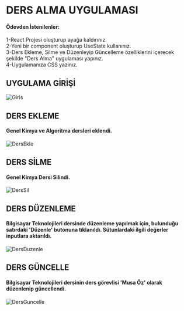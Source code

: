 # DERS ALMA UYGULAMASI

#### Ödevden İstenilenler: <br/>

1-React Projesi oluşturup ayağa kaldırınız.<br/>
2-Yeni bir component oluşturup UseState kullanınız. <br/>
3-Ders Ekleme, Silme ve Düzenleyip Güncelleme özelliklerini içerecek şekilde "Ders Alma" uygulaması yapınız. <br/>
4-Uygulamanıza CSS yazınız.<br/>

## UYGULAMA GİRİŞİ
![Giris](https://github.com/iremnisagundogdu/Train-and-Work/assets/97432880/551d8fa9-2146-40e5-b47c-bb5c89eb4440)

## DERS EKLEME <br/>
#### Genel Kimya ve Algoritma dersleri eklendi.
![DersEkle](https://github.com/iremnisagundogdu/Train-and-Work/assets/97432880/ea431ee3-3261-4772-bb89-60d6f3a6e0c7)

## DERS SİLME <br/>
#### Genel Kimya Dersi Silindi.
![DersSil](https://github.com/iremnisagundogdu/Train-and-Work/assets/97432880/c926519d-46c5-4b29-b9ee-fec6e12478e2)

## DERS DÜZENLEME <br/>
#### Bilgisayar Teknolojileri dersinde düzenleme yapılmak için, bulunduğu satırdaki 'Düzenle' butonuna tıklanıldı. Sütunlardaki ilgili değerler inputlara aktarıldı.

![DersDuzenle](https://github.com/iremnisagundogdu/Train-and-Work/assets/97432880/a9e3c1c7-4b8e-4923-8f51-bc7ad13c0f64)

## DERS GÜNCELLE
#### Bilgisayar Teknolojileri dersinin ders görevlisi 'Musa Öz' olarak düzenlenip güncellendi.
![DersGuncelle](https://github.com/iremnisagundogdu/Train-and-Work/assets/97432880/aea0ef52-915c-4b86-996a-74bb4e264505)

